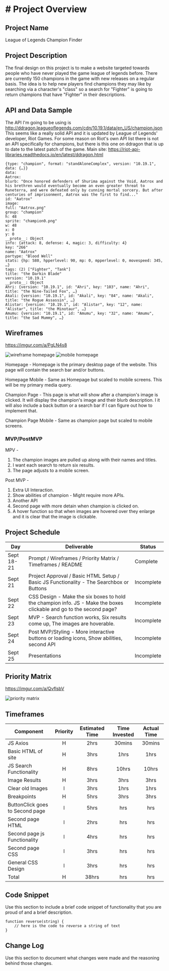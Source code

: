 # # Project Overview

## Project Name

League of Legends Champion Finder

## Project Description
The final design on this project is to make a website targeted towards people who have never played the game league of legends before. There are currently 150 champions in the game with new releases on a regular basis. The idea is to help new players find champions they may like by searching via a character's "class" so a search for "Fighter" is going to return champions that have "Fighter" in their descriptions.

## API and Data Sample
The API I'm going to be using is http://ddragon.leagueoflegends.com/cdn/10.19.1/data/en_US/champion.json This seems like a really solid API and it is updated by League of Legends' developer, Riot Games. For some reason on Riot's own API list there is not an API specifically for champions, but there is this one on ddragon that is up to date to the latest patch of the game. Main site: https://riot-api-libraries.readthedocs.io/en/latest/ddragon.html

```
{type: "champion", format: "standAloneComplex", version: "10.19.1", data: {…}}
data:
Aatrox:
blurb: "Once honored defenders of Shurima against the Void, Aatrox and his brethren would eventually become an even greater threat to Runeterra, and were defeated only by cunning mortal sorcery. But after centuries of imprisonment, Aatrox was the first to find..."
id: "Aatrox"
image:
full: "Aatrox.png"
group: "champion"
h: 48
sprite: "champion0.png"
w: 48
x: 0
y: 0
__proto__: Object
info: {attack: 8, defense: 4, magic: 3, difficulty: 4}
key: "266"
name: "Aatrox"
partype: "Blood Well"
stats: {hp: 580, hpperlevel: 90, mp: 0, mpperlevel: 0, movespeed: 345, …}
tags: (2) ["Fighter", "Tank"]
title: "the Darkin Blade"
version: "10.19.1"
__proto__: Object
Ahri: {version: "10.19.1", id: "Ahri", key: "103", name: "Ahri", title: "the Nine-Tailed Fox", …}
Akali: {version: "10.19.1", id: "Akali", key: "84", name: "Akali", title: "the Rogue Assassin", …}
Alistar: {version: "10.19.1", id: "Alistar", key: "12", name: "Alistar", title: "the Minotaur", …}
Amumu: {version: "10.19.1", id: "Amumu", key: "32", name: "Amumu", title: "the Sad Mummy", …}
```

## Wireframes

https://imgur.com/a/PgLN4s8

![wireframe homepage](https://i.imgur.com/Iy4gvO1.png)
![mobile homepage](https://i.imgur.com/7NzQ0mT.png)

Homepage - Homepage is the primary desktop page of the website. This page will contain the search bar and/or buttons. 

Homepage Mobile - Same as Homepage but scaled to mobile screens. This will be my primary media query.

Champion Page - This page is what will show after a champion's image is clicked. It will display the champion's image and their blurb description. I it will also include a back button or a search bar if I can figure out how to implement that.

Champion Page Mobile - Same as champion page but scaled to mobile screens. 

### MVP/PostMVP

MPV -
1. The champion images are pulled up along with their names and titles.
2. I want each search to return six results.
3. The page adjusts to a mobile screen.

Post MVP -
1. Extra UI Interaction.
2. Show abilities of champion - Might require more APIs.
3. Another API
4. Second page with more detain when champion is clicked on.
5. A hover function so that when images are hovered over they enlarge and it is clear that the image is clickable.

## Project Schedule

|  Day | Deliverable | Status
|---|---| ---|
|Sept 18-21| Prompt / Wireframes / Priority Matrix / Timeframes / README| Complete
|Sept 21| Project Approval / Basic HTML Setup / Basic JS Functionality - The Searchbox or Buttons| Incomplete
|Sept 22| CSS Design - Make the six boxes to hold the champion info. JS - Make the boxes clickable and go to the second page? | Incomplete
|Sept 23| MVP - Search function works, Six results come up, The images are hoverable.| Incomplete
|Sept 24| Post MVP/Styling - More interactive buttons or loading icons, Show abilities, second API| Incomplete
|Sept 25| Presentations | Incomplete

## Priority Matrix
https://imgur.com/a/QvflsbV

![priority matrix](https://i.imgur.com/f2dFG1h.png)

## Timeframes

| Component | Priority | Estimated Time | Time Invested | Actual Time |
| --- | :---: |  :---: | :---: | :---: |
| JS Axios | H | 2hrs| 30mins | 30mins |
| Basic HTML of site | H | 3hrs| 1hrs | 1hrs |
| JS Search Functionality | H | 8hrs| 10hrs | 10hrs |
| Image Results | H | 3hrs| 3hrs | 3hrs |
| Clear old Images | l | 3hrs| 1hrs | 1hrs |
|Breakpoints| H | 5hrs| 3hrs | 3hrs |
| ButtonClick goes to Second page | l | 5hrs| hrs | hrs |
| Second page HTML| l | 2hrs| hrs | hrs |
| Second page js Functionality | l | 4hrs| hrs | hrs |
| Second page CSS| l | 3hrs| hrs | hrs |
| General CSS Design | l | 3hrs| hrs | hrs |
| Total | H | 38hrs| hrs | hrs |

## Code Snippet

Use this section to include a brief code snippet of functionality that you are proud of and a brief description.  

```
function reverse(string) {
	// here is the code to reverse a string of text
}
```

## Change Log
 Use this section to document what changes were made and the reasoning behind those changes.
